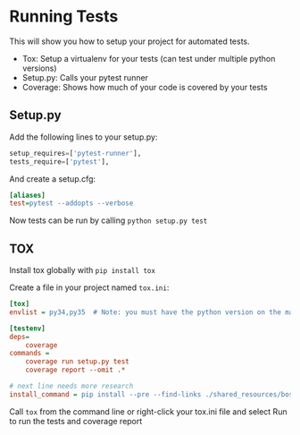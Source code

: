 # Running Tests #
This will show you how to setup your project for automated tests.
  * Tox: Setup a virtualenv for your tests (can test under multiple python versions)
  * Setup.py: Calls your pytest runner
  * Coverage: Shows how much of your code is covered by your tests

## Setup.py ##
Add the following lines to your setup.py:
``` python
setup_requires=['pytest-runner'],
tests_require=['pytest'],
```
 And create a setup.cfg:
 ``` cfg
 [aliases]
 test=pytest --addopts --verbose
 ```
 
 Now tests can be run by calling `python setup.py test`

## TOX ##
Install tox globally with `pip install tox`

Create a file in your project named `tox.ini`:
``` ini
[tox]
envlist = py34,py35  # Note: you must have the python version on the machine already

[testenv]
deps=
    coverage
commands =
    coverage run setup.py test
    coverage report --omit .*

# next line needs more research    
install_command = pip install --pre --find-links ./shared_resources/bostoolkit/ --no-index {opts} {packages}
```

Call `tox` from the command line or right-click your tox.ini file and select Run to run the tests and coverage report
